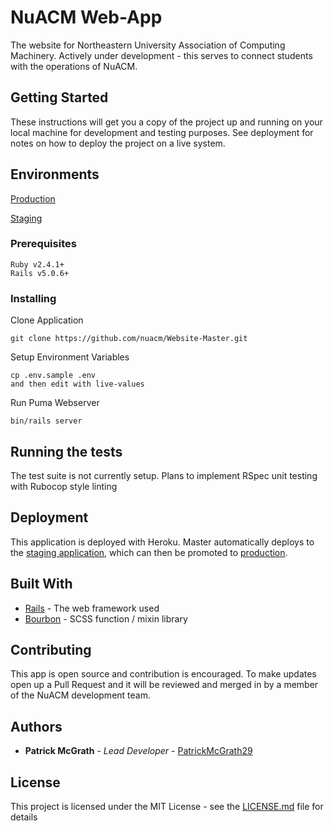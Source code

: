 # NuACM Web-App

The website for Northeastern University Association of Computing Machinery. Actively under development - this serves to connect students with the operations of NuACM.

## Getting Started

These instructions will get you a copy of the project up and running on your local machine for development and testing purposes. See deployment for notes on how to deploy the project on a live system.

## Environments

[Production](https://nuacm.herokuapp.com)

[Staging](https://nuacm-staging.herokuapp.com)

### Prerequisites

```
Ruby v2.4.1+
Rails v5.0.6+
```

### Installing

Clone Application

```
git clone https://github.com/nuacm/Website-Master.git
```

Setup Environment Variables

```
cp .env.sample .env
and then edit with live-values
```

Run Puma Webserver
```
bin/rails server
```

## Running the tests

The test suite is not currently setup. Plans to implement RSpec unit testing with Rubocop style linting

## Deployment

This application is deployed with Heroku. Master automatically deploys to the [staging application](https://nuacm-staging.herokuapp.com), which can then be promoted to [production](https://nuacm.herokuapp.com).

## Built With

* [Rails](#) - The web framework used
* [Bourbon](#) - SCSS function / mixin library

## Contributing

This app is open source and contribution is encouraged. To make updates open up a Pull Request and it will be reviewed and merged in by a member of the NuACM development team.

## Authors

* **Patrick McGrath** - *Lead Developer* - [PatrickMcGrath29](https://github.com/PatrickMcGrath29)


## License

This project is licensed under the MIT License - see the [LICENSE.md](LICENSE.md) file for details
